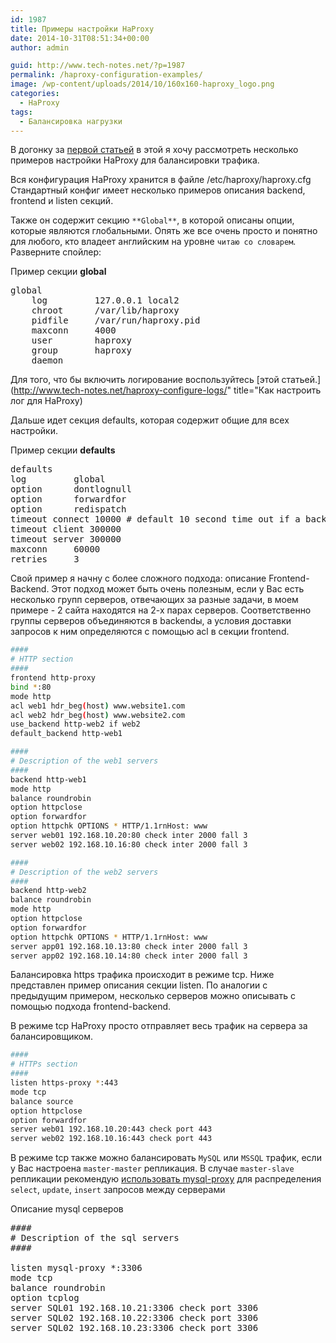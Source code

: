 ```yaml
---
id: 1987
title: Примеры настройки HaProxy
date: 2014-10-31T08:51:34+00:00
author: admin

guid: http://www.tech-notes.net/?p=1987
permalink: /haproxy-configuration-examples/
image: /wp-content/uploads/2014/10/160x160-haproxy_logo.png
categories:
  - HaProxy
tags:
  - Балансировка нагрузки
---
```

В догонку за [первой статьей](http://www.tech-notes.net/haproxy-configuration-overview/) в этой я хочу рассмотреть несколько примеров настройки HaProxy для балансировки трафика.  

Вся конфигурация HaProxy хранится в файле /etc/haproxy/haproxy.cfg  
Стандартный конфиг имеет несколько примеров описания backend, frontend и listen секций.

Также он содержит секцию `**Global**`, в которой описаны опции, которые являются глобальными. Опять же все очень просто и понятно для любого, кто владеет английским на уровне `читаю со словарем`. Разверните спойлер:  

<script src="https://ajax.googleapis.com/ajax/libs/jquery/3.4.1/jquery.min.js"></script>
<script src="/assets/js/spoiler.js" type="text/javascript"></script>

<div class="spoiler-wrap">
  <div class="spoiler-head folded">
    Пример секции <strong>global</strong>
  </div>

  <div class="spoiler-body">
<pre>
global
    log         127.0.0.1 local2
    chroot      /var/lib/haproxy
    pidfile     /var/run/haproxy.pid
    maxconn     4000
    user        haproxy
    group       haproxy
    daemon
</pre>
  </div>
</div>

Для того, что бы включить логирование воспользуйтесь [этой статьей.](http://www.tech-notes.net/haproxy-configure-logs/" title="Как настроить лог для HaProxy)

Дальше идет секция defaults, которая содержит общие для всех настройки.<br />

<div class="spoiler-wrap">
<div class="spoiler-head folded">
Пример секции <strong>defaults</strong>
</div>

<div class="spoiler-body">
<pre>
defaults
log         global
option      dontlognull
option      forwardfor
option      redispatch
timeout connect 10000 # default 10 second time out if a backend is not found
timeout client 300000
timeout server 300000
maxconn     60000
retries     3
</pre>
</div> </div>

Свой пример я начну с более сложного подхода: описание Frontend-Backend. Этот подход может быть очень полезным, если у Вас есть несколько групп серверов, отвечающих за разные задачи, в моем примере - 2 сайта находятся на 2-х парах серверов. Соответственно группы серверов объединяются в backendы, а условия доставки запросов к ним определяются с помощью acl в секции frontend.

```bash
####
# HTTP section
####
frontend http-proxy
bind *:80
mode http
acl web1 hdr_beg(host) www.website1.com
acl web2 hdr_beg(host) www.website2.com
use_backend http-web2 if web2
default_backend http-web1

####
# Description of the web1 servers
####
backend http-web1
mode http
balance roundrobin
option httpclose
option forwardfor
option httpchk OPTIONS * HTTP/1.1rnHost: www
server web01 192.168.10.20:80 check inter 2000 fall 3
server web02 192.168.10.16:80 check inter 2000 fall 3

####
# Description of the web2 servers
####
backend http-web2
balance roundrobin
mode http
option httpclose
option forwardfor
option httpchk OPTIONS * HTTP/1.1rnHost: www
server app01 192.168.10.13:80 check inter 2000 fall 3
server app02 192.168.10.14:80 check inter 2000 fall 3
```

Балансировка https трафика происходит в режиме tcp. Ниже представлен пример описания секции listen. По аналогии с предыдущим примером, несколько серверов можно описывать с помощью подхода frontend-backend.

В режиме tcp HaProxy просто отправляет весь трафик на сервера за балансировщиком.

```bash
####
# HTTPs section
####
listen https-proxy *:443
mode tcp
balance source
option httpclose
option forwardfor
server web01 192.168.10.20:443 check port 443
server web02 192.168.10.16:443 check port 443
```


В режиме tcp также можно балансировать `MySQL` или `MSSQL` трафик, если у Вас настроена `master-master` репликация. В случае `master-slave` репликации рекомендую [использовать mysql-proxy](http://www.tech-notes.net/mysql-proxy-intall-configure-in-centos7) для распределения `select`, `update`, `insert` запросов между серверами<br />

<div class="spoiler-wrap">
<div class="spoiler-head folded">
Описание mysql серверов
</div>

<div class="spoiler-body">

<pre>
####
# Description of the sql servers
####

listen mysql-proxy *:3306
mode tcp
balance roundrobin
option tcplog
server SQL01 192.168.10.21:3306 check port 3306
server SQL02 192.168.10.22:3306 check port 3306
server SQL02 192.168.10.23:3306 check port 3306
<pre>


</div> </div>
